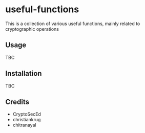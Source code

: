 # useful-functions
This is a collection of various useful functions, mainly related to cryptographic operations

## Usage

TBC

## Installation

TBC

## Credits

 - CryptoSecEd
 - christiankrug
 - chitranayal